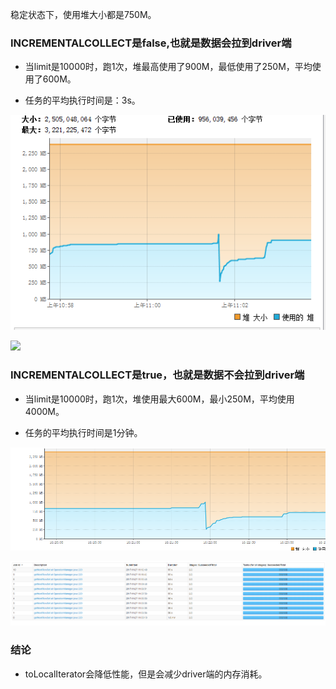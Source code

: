 稳定状态下，使用堆大小都是750M。

### INCREMENTALCOLLECT是false,也就是数据会拉到driver端

* 当limit是10000时，跑1次，堆最高使用了900M，最低使用了250M，平均使用了600M。

* 任务的平均执行时间是：3s。

![](./images/false-10000.bmp)

![](./images/false-spark.bmp)


### INCREMENTALCOLLECT是true，也就是数据不会拉到driver端

* 当limit是10000时，跑1次，堆使用最大600M，最小250M，平均使用4000M。

* 任务的平均执行时间是1分钟。

![](./images/true-10000.bmp)

![](./images/10-spark.bmp)

### 结论

* toLocalIterator会降低性能，但是会减少driver端的内存消耗。
